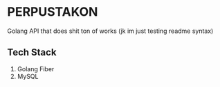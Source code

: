 # PERPUSTAKON 
Golang API that does shit ton of works (jk im just testing readme syntax)
## Tech Stack
1. Golang Fiber
2. MySQL


